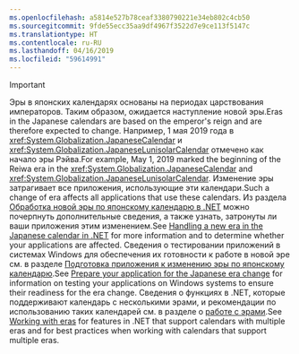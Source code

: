 ```yaml
---
ms.openlocfilehash: a5814e527b78ceaf3380790221e34eb802c4cb50
ms.sourcegitcommit: 9fde55ecc35aa9df4967f3522d7e9ce113f5147c
ms.translationtype: HT
ms.contentlocale: ru-RU
ms.lasthandoff: 04/16/2019
ms.locfileid: "59614991"
---
```


> [!IMPORTANT]
>  <span data-ttu-id="377b8-101">Эры в японских календарях основаны на периодах царствования императоров. Таким образом, ожидается наступление новой эры.</span><span class="sxs-lookup"><span data-stu-id="377b8-101">Eras in the Japanese calendars are based on the emperor's reign and are therefore expected to change.</span></span> <span data-ttu-id="377b8-102">Например, 1 мая 2019 года в <xref:System.Globalization.JapaneseCalendar> и <xref:System.Globalization.JapaneseLunisolarCalendar> отмечено как начало эры Рэйва.</span><span class="sxs-lookup"><span data-stu-id="377b8-102">For example, May 1, 2019 marked the beginning of the Reiwa era in the <xref:System.Globalization.JapaneseCalendar> and <xref:System.Globalization.JapaneseLunisolarCalendar>.</span></span> <span data-ttu-id="377b8-103">Изменение эры затрагивает все приложения, использующие эти календари.</span><span class="sxs-lookup"><span data-stu-id="377b8-103">Such a change of era affects all applications that use these calendars.</span></span> <span data-ttu-id="377b8-104">Из раздела [Обработка новой эры по японскому календарю в .NET](https://devblogs.microsoft.com/dotnet/handling-a-new-era-in-the-japanese-calendar-in-net/) можно почерпнуть дополнительные сведения, а также узнать, затронуты ли ваши приложения этим изменением.</span><span class="sxs-lookup"><span data-stu-id="377b8-104">See [Handling a new era in the Japanese calendar in .NET](https://devblogs.microsoft.com/dotnet/handling-a-new-era-in-the-japanese-calendar-in-net/) for more information and to determine whether your applications are affected.</span></span> <span data-ttu-id="377b8-105">Сведения о тестировании приложений в системах Windows для обеспечения их готовности к работе в новой эре см. в разделе [Подготовка приложения к изменению эры по японскому календарю](/windows/uwp/design/globalizing/japanese-era-change).</span><span class="sxs-lookup"><span data-stu-id="377b8-105">See [Prepare your application for the Japanese era change](/windows/uwp/design/globalizing/japanese-era-change) for information on testing your applications on Windows systems to ensure their readiness for the era change.</span></span> <span data-ttu-id="377b8-106">Сведения о функциях в .NET, которые поддерживают календарь с несколькими эрами, и рекомендации по использованию таких календарей см. в разделе о [работе с эрами](~/docs/standard/datetime/working-with-calendars.md#working-with-eras).</span><span class="sxs-lookup"><span data-stu-id="377b8-106">See [Working with eras](~/docs/standard/datetime/working-with-calendars.md#working-with-eras) for features in .NET that support calendars with multiple eras and for best practices when working with calendars that support multiple eras.</span></span>
